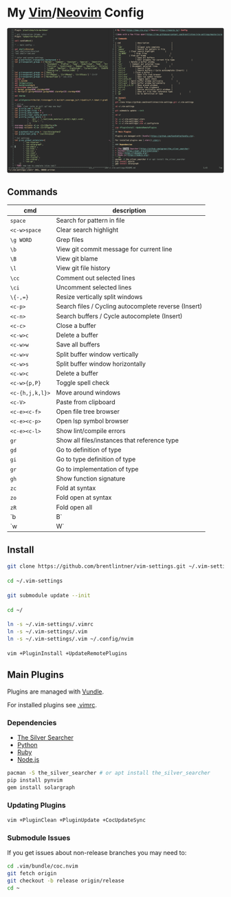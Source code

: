 # My [Vim](https://www.vim.org/)/[Neovim](https://neovim.io/) Config

![demo with a few files open](https://raw.githubusercontent.com/brentlintner/vim-settings/master/screenshot.png)

## Commands

| cmd              | description                     |
| ---              | ---                             |
| `space`          | Search for pattern in file      |
| `<c-w>space`   | Clear search highlight          |
| `\g WORD`       | Grep files                      |
| `\b`    | View git commit message for current line              |
| `\B`       | View git blame                      |
| `\l`       | View git file history                      |
| `\cc`       | Comment out selected lines           |
| `\ci`       | Uncomment selected lines           |
| `\{-,=}`         | Resize vertically split windows |
| `<c-p>`         | Search files / Cycling autocomplete reverse (Insert)              |
| `<c-n>`         | Search buffers / Cycle autocomplete (Insert)  |
| `<c-c>`       | Close a buffer |
| `<c-w>c`       | Delete a buffer |
| `<c-w>w`             | Save all buffers                |
| `<c-w>v` | Split buffer window vertically             |
| `<c-w>s` | Split buffer window horizontally             |
| `<c-w>c` | Delete a buffer             |
| `<c-w>{p,P}`   | Toggle spell check              |
| `<c-{h,j,k,l}>` | Move around windows             |
| `<c-V>`         | Paste from clipboard            |
| `<c-e><c-f>`       | Open file tree browser          |
| `<c-e><c-p>`       | Open lsp symbol browser          |
| `<c-e><c-l>`       | Show lint/compile errors          |
| `gr`             | Show all files/instances that reference type                |
| `gd`             | Go to definition of type                |
| `gi`             | Go to type definition of type                |
| `gr`             | Go to implementation of type                |
| `gh`             | Show function signature  |
| `zc`             | Fold at syntax  |
| `zo`             | Fold open at syntax  |
| `zR`             | Fold open all  |
| `b|B`             | Backword jumps |
| `w|W`             | Forward jumps  |

## Install
```sh
git clone https://github.com/brentlintner/vim-settings.git ~/.vim-settings

cd ~/.vim-settings

git submodule update --init

cd ~/

ln -s ~/.vim-settings/.vimrc
ln -s ~/.vim-settings/.vim
ln -s ~/.vim-settings/.vim ~/.config/nvim

vim +PluginInstall +UpdateRemotePlugins
```
## Main Plugins

Plugins are managed with [Vundle](https://github.com/VundleVim/Vundle.vim).

For installed plugins see [.vimrc](.vimrc).

### Dependencies

* [The Silver Searcher](https://github.com/ggreer/the_silver_searcher)
* [Python](https://pypi.org/project/pip/)
* [Ruby](https://rubygems.org/)
* [Node.js](https://nodejs.org/)
```sh
pacman -S the_silver_searcher # or apt install the_silver_searcher
pip install pynvim
gem install solargraph
```
### Updating Plugins
```sh
vim +PluginClean +PluginUpdate +CocUpdateSync
```
### Submodule Issues

If you get issues about non-release branches you may need to:
```sh
cd .vim/bundle/coc.nvim
git fetch origin
git checkout -b release origin/release
cd ~
```
